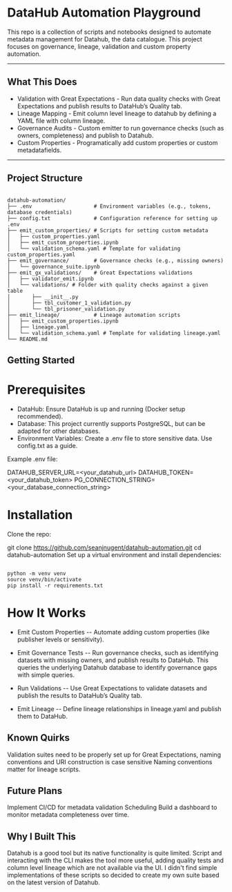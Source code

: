 # DataHub Automation Playground  

This repo is a collection of scripts and notebooks designed to automate metadata management for Datahub, the data catalogue. This project focuses on governance, lineage, validation and custom property automation.

---

## What This Does  

- Validation with Great Expectations - Run data quality checks with Great Expectations and publish results to DataHub’s Quality tab. 
- Lineage Mapping - Emit column level lineage to datahub by defining a YAML file with column lineage.
- Governance Audits - Custom emitter to run governance checks (such as owners, completeness) and publish to Datahub.
- Custom Properties - Programatically add custom properties or custom metadatafields.

---

## Project Structure  

```plaintext

datahub-automation/
├── .env                    # Environment variables (e.g., tokens, database credentials)
├── config.txt              # Configuration reference for setting up .env
├── emit_custom_properties/ # Scripts for setting custom metadata
│   ├── custom_properties.yaml
│   ├── emit_custom_properties.ipynb
│   └── validation_schema.yaml # Template for validating custom_properties.yaml
├── emit_governance/        # Governance checks (e.g., missing owners)
│   └── governance_suite.ipynb
├── emit_gx_validations/    # Great Expectations validations
│   ├── validator_emit.ipynb
│   └── validations/ # Folder with quality checks against a given table
│       ├── __init__.py
│       ├── tbl_customer_1_validation.py
│       └── tbl_prisoner_validation.py
├── emit_lineage/           # Lineage automation scripts
│   ├── emit_custom_properties.ipynb
│   ├── lineage.yaml
│   └── validation_schema.yaml # Template for validating lineage.yaml
└── README.md

````


## Getting Started
# Prerequisites
- DataHub: Ensure DataHub is up and running (Docker setup recommended).
- Database: This project currently supports PostgreSQL, but can be adapted for other databases.
- Environment Variables: Create a .env file to store sensitive data. Use config.txt as a guide.

Example .env file:

DATAHUB_SERVER_URL=<your_datahub_url>
DATAHUB_TOKEN=<your_datahub_token>
PG_CONNECTION_STRING=<your_database_connection_string>

# Installation
Clone the repo:

git clone https://github.com/seanjnugent/datahub-automation.git
cd datahub-automation
Set up a virtual environment and install dependencies:

```plaintext

python -m venv venv
source venv/bin/activate
pip install -r requirements.txt
````

# How It Works
- Emit Custom Properties
-- Automate adding custom properties (like publisher levels or sensitivity).

- Emit Governance Tests
-- Run governance checks, such as identifying datasets with missing owners, and publish results to DataHub. This queries the underlying Datahub database to identify governance gaps with simple queries.

- Run Validations
-- Use Great Expectations to validate datasets and publish the results to DataHub’s Quality tab.

- Emit Lineage
-- Define lineage relationships in lineage.yaml and publish them to DataHub.

## Known Quirks
Validation suites need to be properly set up for Great Expectations, naming conventions and URI construction is case sensitive
Naming conventions matter for lineage scripts.

## Future Plans
Implement CI/CD for metadata validation
Scheduling
Build a dashboard to monitor metadata completeness over time.

## Why I Built This
Datahub is a good tool but its native functionality is quite limited. Script and interacting with the CLI makes the tool more useful, adding quality tests and column level lineage which are not available via the UI. I didn't find simple implementations of these scripts so decided to create my own suite based on the latest version of Datahub.
